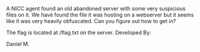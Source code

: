 A NICC agent found an old abandoned server with some very suspicious files on it. We have found the file it was hosting on a webserver but it seems like it was very heavily obfuscated. Can you figure out how to get in?

The flag is located at /flag.txt on the server.
Developed By:

Daniel M.
